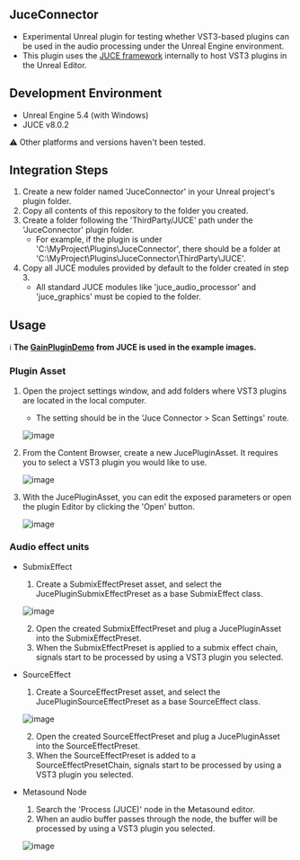 ## JuceConnector
* Experimental Unreal plugin for testing whether VST3-based plugins can be used in the audio processing under the Unreal Engine environment.
* This plugin uses the [JUCE framework](https://github.com/juce-framework/JUCE) internally to host VST3 plugins in the Unreal Editor.

## Development Environment
* Unreal Engine 5.4 (with Windows)
* JUCE v8.0.2

⚠️ Other platforms and versions haven't been tested.

## Integration Steps
1. Create a new folder named 'JuceConnector' in your Unreal project's plugin folder.
2. Copy all contents of this repository to the folder you created.
3. Create a folder following the 'ThirdParty/JUCE' path under the 'JuceConnector' plugin folder.
    * For example, if the plugin is under 'C:\MyProject\Plugins\JuceConnector', there should be a folder at 'C:\MyProject\Plugins\JuceConnector\ThirdParty\JUCE'.
4. Copy all JUCE modules provided by default to the folder created in step 3.
    * All standard JUCE modules like 'juce_audio_processor' and 'juce_graphics' must be copied to the folder.

## Usage
ℹ️ **The [GainPluginDemo](https://github.com/juce-framework/JUCE/tree/master/examples/Plugins) from JUCE is used in the example images.**
### Plugin Asset
1. Open the project settings window, and add folders where VST3 plugins are located in the local computer.
    * The setting should be in the 'Juce Connector > Scan Settings' route.
  
    ![image](https://github.com/user-attachments/assets/195ea8b6-14dd-4a96-a042-c583678ff09e)

2. From the Content Browser, create a new JucePluginAsset. It requires you to select a VST3 plugin you would like to use.

    ![image](https://github.com/user-attachments/assets/e67e6a13-9159-4c12-b38a-c6a323881b8d)

3. With the JucePluginAsset, you can edit the exposed parameters or open the plugin Editor by clicking the 'Open' button.
   
    ![image](https://github.com/user-attachments/assets/1e73544d-8986-462b-89cd-898b47d90032)


### Audio effect units
* SubmixEffect
    1. Create a SubmixEffectPreset asset, and select the JucePluginSubmixEffectPreset as a base SubmixEffect class.

    ![image](https://github.com/user-attachments/assets/37db4bfc-5a0a-4a21-b79f-9e66e52df84d)

    2. Open the created SubmixEffectPreset and plug a JucePluginAsset into the SubmixEffectPreset.
    3. When the SubmixEffectPreset is applied to a submix effect chain, signals start to be processed by using a VST3 plugin you selected.

* SourceEffect
    1. Create a SourceEffectPreset asset, and select the JucePluginSourceEffectPreset as a base SourceEffect class.

    ![image](https://github.com/user-attachments/assets/35f79edd-dd86-40a6-a768-240f82d272f0)

    2. Open the created SourceEffectPreset and plug a JucePluginAsset into the SourceEffectPreset.
    3. When the SourceEffectPreset is added to a SourceEffectPresetChain, signals start to be processed by using a VST3 plugin you selected.
       
* Metasound Node
    1. Search the 'Process (JUCE)' node in the Metasound editor.
    2. When an audio buffer passes through the node, the buffer will be processed by using a VST3 plugin you selected.

    ![image](https://github.com/user-attachments/assets/3d450271-a4db-4525-a6a7-963447e2b928)


